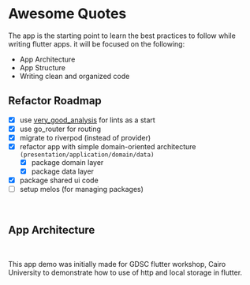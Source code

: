 # Awesome Quotes

The app is the starting point to learn the best practices to follow while writing flutter apps.
it will be focused on the following:

- App Architecture
- App Structure
- Writing clean and organized code

## Refactor Roadmap

- [x] use [very_good_analysis](https://pub.dev/packages/very_good_analysis) for lints as a start
- [x] use go_router for routing
- [x] migrate to riverpod (instead of provider)
- [x] refactor app with simple domain-oriented architecture `(presentation/application/domain/data)`
  - [x] package domain layer
  - [x] package data layer
- [x] package shared ui code
- [ ] setup melos (for managing packages)

<br>

## App Architecture

<br>

This app demo was initially made for GDSC flutter workshop, Cairo University to demonstrate how to use of http and local storage in flutter.
